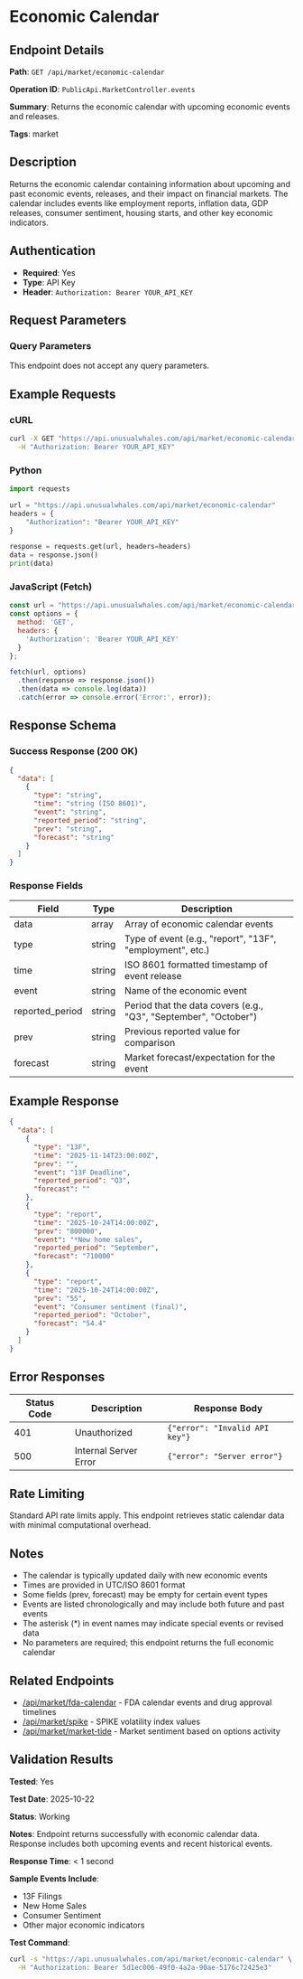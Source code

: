 # Economic Calendar

## Endpoint Details

**Path**: `GET /api/market/economic-calendar`

**Operation ID**: `PublicApi.MarketController.events`

**Summary**: Returns the economic calendar with upcoming economic events and releases.

**Tags**: market

## Description

Returns the economic calendar containing information about upcoming and past economic events, releases, and their impact on financial markets. The calendar includes events like employment reports, inflation data, GDP releases, consumer sentiment, housing starts, and other key economic indicators.

## Authentication

- **Required**: Yes
- **Type**: API Key
- **Header**: `Authorization: Bearer YOUR_API_KEY`

## Request Parameters

### Query Parameters

This endpoint does not accept any query parameters.

## Example Requests

### cURL

```bash
curl -X GET "https://api.unusualwhales.com/api/market/economic-calendar" \
  -H "Authorization: Bearer YOUR_API_KEY"
```

### Python

```python
import requests

url = "https://api.unusualwhales.com/api/market/economic-calendar"
headers = {
    "Authorization": "Bearer YOUR_API_KEY"
}

response = requests.get(url, headers=headers)
data = response.json()
print(data)
```

### JavaScript (Fetch)

```javascript
const url = "https://api.unusualwhales.com/api/market/economic-calendar";
const options = {
  method: 'GET',
  headers: {
    'Authorization': 'Bearer YOUR_API_KEY'
  }
};

fetch(url, options)
  .then(response => response.json())
  .then(data => console.log(data))
  .catch(error => console.error('Error:', error));
```

## Response Schema

### Success Response (200 OK)

```json
{
  "data": [
    {
      "type": "string",
      "time": "string (ISO 8601)",
      "event": "string",
      "reported_period": "string",
      "prev": "string",
      "forecast": "string"
    }
  ]
}
```

### Response Fields

| Field | Type | Description |
|-------|------|-------------|
| data | array | Array of economic calendar events |
| type | string | Type of event (e.g., "report", "13F", "employment", etc.) |
| time | string | ISO 8601 formatted timestamp of event release |
| event | string | Name of the economic event |
| reported_period | string | Period that the data covers (e.g., "Q3", "September", "October") |
| prev | string | Previous reported value for comparison |
| forecast | string | Market forecast/expectation for the event |

## Example Response

```json
{
  "data": [
    {
      "type": "13F",
      "time": "2025-11-14T23:00:00Z",
      "prev": "",
      "event": "13F Deadline",
      "reported_period": "Q3",
      "forecast": ""
    },
    {
      "type": "report",
      "time": "2025-10-24T14:00:00Z",
      "prev": "800000",
      "event": "*New home sales",
      "reported_period": "September",
      "forecast": "710000"
    },
    {
      "type": "report",
      "time": "2025-10-24T14:00:00Z",
      "prev": "55",
      "event": "Consumer sentiment (final)",
      "reported_period": "October",
      "forecast": "54.4"
    }
  ]
}
```

## Error Responses

| Status Code | Description | Response Body |
|-------------|-------------|---------------|
| 401 | Unauthorized | `{"error": "Invalid API key"}` |
| 500 | Internal Server Error | `{"error": "Server error"}` |

## Rate Limiting

Standard API rate limits apply. This endpoint retrieves static calendar data with minimal computational overhead.

## Notes

- The calendar is typically updated daily with new economic events
- Times are provided in UTC/ISO 8601 format
- Some fields (prev, forecast) may be empty for certain event types
- Events are listed chronologically and may include both future and past events
- The asterisk (*) in event names may indicate special events or revised data
- No parameters are required; this endpoint returns the full economic calendar

## Related Endpoints

- [/api/market/fda-calendar](./fda-calendar.md) - FDA calendar events and drug approval timelines
- [/api/market/spike](./spike.md) - SPIKE volatility index values
- [/api/market/market-tide](./market-tide.md) - Market sentiment based on options activity

## Validation Results

**Tested**: Yes

**Test Date**: 2025-10-22

**Status**: Working

**Notes**: Endpoint returns successfully with economic calendar data. Response includes both upcoming events and recent historical events.

**Response Time**: < 1 second

**Sample Events Include**:
- 13F Filings
- New Home Sales
- Consumer Sentiment
- Other major economic indicators

**Test Command**:
```bash
curl -s "https://api.unusualwhales.com/api/market/economic-calendar" \
  -H "Authorization: Bearer 5d1ec006-49f0-4a2a-90ae-5176c72425e3"
```
